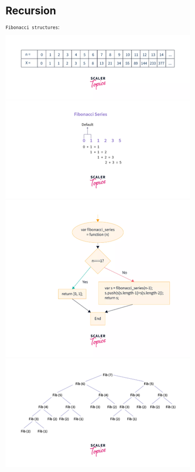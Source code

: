 # Recursion
`Fibonacci structures`:

![Alt text](image-1.png)
![Alt text](image-2.png)
![Alt text](image-3.png)
![Alt text](image.png)
